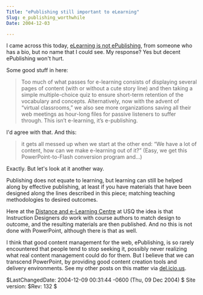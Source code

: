 ```yaml
---
Title: "ePublishing still important to eLearning"
Slug: e_publishing_worthwhile
Date: 2004-12-03

---
```

I came across this today, [eLearning is not
ePublishing](http://q2learning.blogs.com/weblog/2004/12/elearning_is_no.html),
from someone who has a bio, but no name that I could see. My response?
Yes but decent ePublishing won't hurt.

Some good stuff in here:

> Too much of what passes for e-learning consists of displaying several
> pages of content (with or without a cute story line) and then taking a
> simple multiple-choice quiz to ensure short-term retention of the
> vocabulary and concepts. Alternatively, now with the advent of
> “virtual classrooms,” we also see more organizations saving all their
> web meetings as hour-long files for passive listeners to suffer
> through. This isn’t e-learning, it’s e-publishing.

I'd agree with that. And this:

> it gets all messed up when we start at the other end: “We have a lot
> of content, how can we make e-learning out of it?” (Easy, we get this
> PowerPoint-to-Flash conversion program and…)

Exactly. But let's look at it another way.

Publishing does not equate to learning, but learning can still be helped
along by effective publishing, at least if you have materials that have
been designed along the lines described in this piece; matching teaching
methodologies to desired outcomes.

Here at the [Distance and e-Learning
Centre](http://www.usq.edu.au/dec/aboutdec/default.htm) at USQ the idea
is that Instruction Designers *do* work with course authors to match
design to outcome, and the resulting materials are then published. And
no this is not done with PowerPoint, although there is that as well.

I think that good content management for the web, ePublishing, is so
rarely encountered that people tend to stop seeking it, possibly never
realizing what real content management could do for them. But I believe
that we can transcend PowerPoint, by providing good content creation
tools and delivery environments. See my other posts on this matter via
[del.icio.us](http://del.icio.us/ptsefton/contentmanagement+lms+ptsefton).

\$LastChangedDate: 2004-12-09 00:31:44 -0600 (Thu, 09 Dec 2004) \$ Site
version: \$Rev: 132 \$
